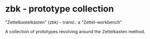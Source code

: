# zbk - prototype collection

"Zettelbastelkasten" (zbk) - transl.: a "Zettel-workbench"

A collection of prototypes revolving around the Zettelkasten method.

